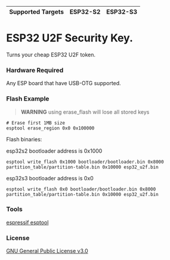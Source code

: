 | Supported Targets | ESP32-S2 | ESP32-S3 |
| ----------------- | -------- | -------- |

# ESP32 U2F Security Key.

Turns your cheap ESP32 U2F token.

### Hardware Required

Any ESP board that have USB-OTG supported.

### Flash Example

> **WARNING**
> using erase_flash will lose all stored keys

```
# Erase first 1MB size
esptool erase_region 0x0 0x100000
```

Flash binaries:

esp32s2
bootloader address is 0x1000

```
esptool write_flash 0x1000 bootloader/bootloader.bin 0x8000 partition_table/partition-table.bin 0x10000 esp32_u2f.bin
```

esp32s3
bootloader address is 0x0

```
esptool write_flash 0x0 bootloader/bootloader.bin 0x8000 partition_table/partition-table.bin 0x10000 esp32_u2f.bin
```

### Tools

[espressif esptool](https://github.com/espressif/esptool/releases)

### License

[GNU General Public License v3.0](https://www.gnu.org/licenses/gpl-3.0.html)
